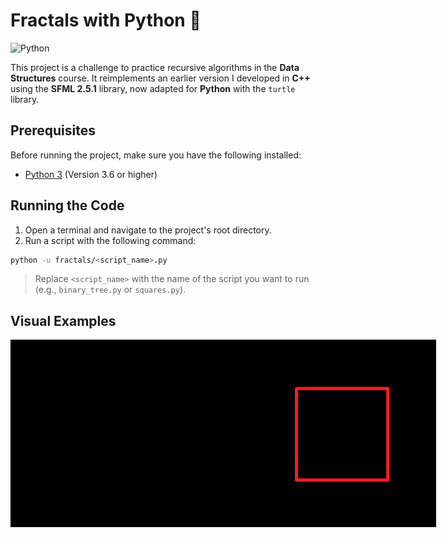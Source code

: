 # Fractals with Python 🌌
![Python](https://img.shields.io/badge/python-3670A0?style=for-the-badge&logo=python&logoColor=ffdd54)

This project is a challenge to practice recursive algorithms in the **Data Structures** course. It reimplements an earlier version I developed in **C++** using the **SFML 2.5.1** library, now adapted for **Python** with the `turtle` library.

## Prerequisites
Before running the project, make sure you have the following installed:
- [Python 3](https://www.python.org/) (Version 3.6 or higher)

## Running the Code
1. Open a terminal and navigate to the project's root directory.
2. Run a script with the following command:
```bash
python -u fractals/<script_name>.py
```
>Replace `<script_name>` with the name of the script you want to run (e.g., `binary_tree.py` or `squares.py`).
## Visual Examples

<div style="display: flex; justify-content: space-around; align-items: center;">
    <img src="/images/gif/binary_tree.gif" style="width: 400px; height: 300px;">
    <img src="/images/gif/squares.gif" style="width: 400px; height: 300px;">
</div>
